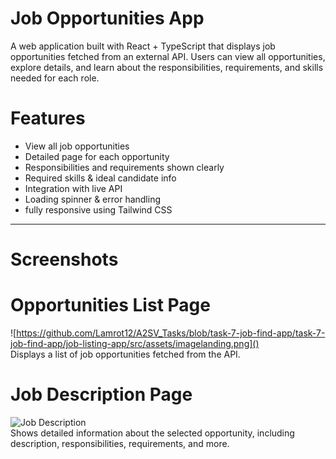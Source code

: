 # Job Opportunities App

A web application built with React + TypeScript that displays job opportunities fetched from an external API. Users can view all opportunities, explore details, and learn about the responsibilities, requirements, and skills needed for each role.


# Features

- View all job opportunities
- Detailed page for each opportunity
- Responsibilities and requirements shown clearly
- Required skills & ideal candidate info
- Integration with live API
- Loading spinner & error handling
- fully responsive using Tailwind CSS

---

# Screenshots

# Opportunities List Page

![https://github.com/Lamrot12/A2SV_Tasks/blob/task-7-job-find-app/task-7-job-find-app/job-listing-app/src/assets/imagelanding.png]()  
Displays a list of job opportunities fetched from the API.

# Job Description Page

![Job Description](https://github.com/Lamrot12/A2SV_Tasks/tree/task-8-job-find-app)  
Shows detailed information about the selected opportunity, including description, responsibilities, requirements, and more.

